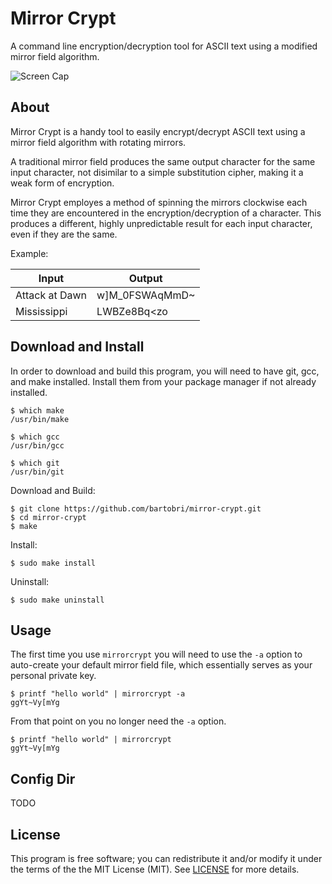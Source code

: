 Mirror Crypt
============

A command line encryption/decryption tool for ASCII text using a
modified mirror field algorithm.

![Screen Cap](http://i.imgur.com/KHJn3FI.gif)

About
-----

Mirror Crypt is a handy tool to easily encrypt/decrypt ASCII text using a
mirror field algorithm with rotating mirrors.

A traditional mirror field produces the same output character for the same
input character, not disimilar to a simple substitution cipher, making it
a weak form of encryption.

Mirror Crypt employes a method of spinning the mirrors clockwise each time
they are encountered in the encryption/decryption of a character. This produces
a different, highly unpredictable result for each input character, even
if they are the same.

Example:

Input | Output
----- | ------
Attack at Dawn | w]M_0FSWAqMmD~
Mississippi | LWBZe8Bq<zo

Download and Install
--------------------

In order to download and build this program, you will need to have git,
gcc, and make installed. Install them from your package manager if not
already installed.

```
$ which make
/usr/bin/make

$ which gcc
/usr/bin/gcc

$ which git
/usr/bin/git
```
Download and Build:
```
$ git clone https://github.com/bartobri/mirror-crypt.git
$ cd mirror-crypt
$ make
```

Install:
```
$ sudo make install
```

Uninstall:
```
$ sudo make uninstall
```

Usage
-----

The first time you use `mirrorcrypt` you will need to use the `-a` option
to auto-create your default mirror field file, which essentially serves
as your personal private key.

```
$ printf "hello world" | mirrorcrypt -a
ggYt~Vy[mYg
```

From that point on you no longer need the `-a` option.

```
$ printf "hello world" | mirrorcrypt
ggYt~Vy[mYg
```

Config Dir
----------

TODO

License
-------

This program is free software; you can redistribute it and/or modify it under the terms of the the
MIT License (MIT). See [LICENSE](LICENSE) for more details.

